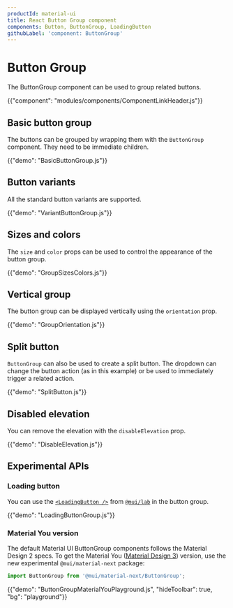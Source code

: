 ```yaml
---
productId: material-ui
title: React Button Group component
components: Button, ButtonGroup, LoadingButton
githubLabel: 'component: ButtonGroup'
---
```


# Button Group

<p class="description">The ButtonGroup component can be used to group related buttons.</p>

{{"component": "modules/components/ComponentLinkHeader.js"}}

## Basic button group

The buttons can be grouped by wrapping them with the `ButtonGroup` component.
They need to be immediate children.

{{"demo": "BasicButtonGroup.js"}}

## Button variants

All the standard button variants are supported.

{{"demo": "VariantButtonGroup.js"}}

## Sizes and colors

The `size` and `color` props can be used to control the appearance of the button group.

{{"demo": "GroupSizesColors.js"}}

## Vertical group

The button group can be displayed vertically using the `orientation` prop.

{{"demo": "GroupOrientation.js"}}

## Split button

`ButtonGroup` can also be used to create a split button. The dropdown can change the button action (as in this example) or be used to immediately trigger a related action.

{{"demo": "SplitButton.js"}}

## Disabled elevation

You can remove the elevation with the `disableElevation` prop.

{{"demo": "DisableElevation.js"}}

## Experimental APIs

### Loading button

You can use the [`<LoadingButton />`](/material-ui/react-button/#loading-button) from [`@mui/lab`](/material-ui/about-the-lab/) in the button group.

{{"demo": "LoadingButtonGroup.js"}}

### Material You version

The default Material UI ButtonGroup components follows the Material Design 2 specs.
To get the Material You ([Material Design 3](https://m3.material.io/)) version, use the new experimental `@mui/material-next` package:

```js
import ButtonGroup from '@mui/material-next/ButtonGroup';
```

{{"demo": "ButtonGroupMaterialYouPlayground.js", "hideToolbar": true, "bg": "playground"}}
